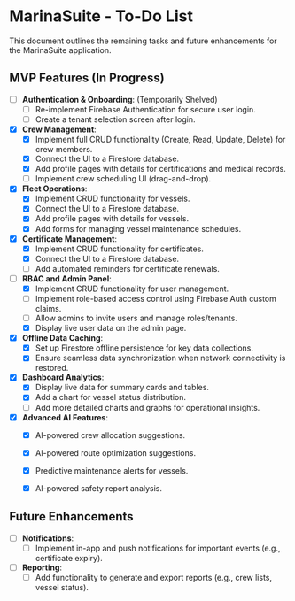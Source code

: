 # MarinaSuite - To-Do List

This document outlines the remaining tasks and future enhancements for the MarinaSuite application.

## MVP Features (In Progress)

-   [ ] **Authentication & Onboarding**: (Temporarily Shelved)
    -   [ ] Re-implement Firebase Authentication for secure user login.
    -   [ ] Create a tenant selection screen after login.
-   [x] **Crew Management**:
    -   [x] Implement full CRUD functionality (Create, Read, Update, Delete) for crew members.
    -   [x] Connect the UI to a Firestore database.
    -   [x] Add profile pages with details for certifications and medical records.
    -   [ ] Implement crew scheduling UI (drag-and-drop).
-   [x] **Fleet Operations**:
    -   [x] Implement CRUD functionality for vessels.
    -   [x] Connect the UI to a Firestore database.
    -   [x] Add profile pages with details for vessels.
    -   [x] Add forms for managing vessel maintenance schedules.
-   [x] **Certificate Management**:
    -   [x] Implement CRUD functionality for certificates.
    -   [x] Connect the UI to a Firestore database.
    -   [ ] Add automated reminders for certificate renewals.
-   [ ] **RBAC and Admin Panel**:
    -   [x] Implement CRUD functionality for user management.
    -   [ ] Implement role-based access control using Firebase Auth custom claims.
    -   [ ] Allow admins to invite users and manage roles/tenants.
    -   [x] Display live user data on the admin page.
-   [x] **Offline Data Caching**:
    -   [x] Set up Firestore offline persistence for key data collections.
    -   [x] Ensure seamless data synchronization when network connectivity is restored.
-   [x] **Dashboard Analytics**:
    -   [x] Display live data for summary cards and tables.
    -   [x] Add a chart for vessel status distribution.
    -   [ ] Add more detailed charts and graphs for operational insights.
-   [x] **Advanced AI Features**:
    -   [x] AI-powered crew allocation suggestions.
    -   [x] AI-powered route optimization suggestions.
    -   [x] Predictive maintenance alerts for vessels.
    -   [x] AI-powered safety report analysis.


## Future Enhancements

-   [ ] **Notifications**:
    -   [ ] Implement in-app and push notifications for important events (e.g., certificate expiry).
-   [ ] **Reporting**:
    -   [ ] Add functionality to generate and export reports (e.g., crew lists, vessel status).
